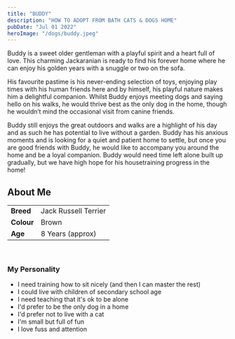 ```yaml
---
title: "BUDDY"
description: "HOW TO ADOPT FROM BATH CATS & DOGS HOME"
pubDate: "Jul 01 2022"
heroImage: "/dogs/buddy.jpeg"
---
```


Buddy is a sweet older gentleman with a playful spirit and a heart full of love. This charming Jackaranian is ready to find his forever home where he can enjoy his golden years with a snuggle or two on the sofa.

His favourite pastime is his never-ending selection of toys, enjoying play times with his human friends here and by himself, his playful nature makes him a delightful companion. Whilst Buddy enjoys meeting dogs and saying hello on his walks, he would thrive best as the only dog in the home, though he wouldn’t mind the occasional visit from canine friends.

Buddy still enjoys the great outdoors and walks are a highlight of his day and as such he has potential to live without a garden. Buddy has his anxious moments and is looking for a quiet and patient home to settle, but once you are good friends with Buddy, he would like to accompany you around the home and be a loyal companion. Buddy would need time left alone built up gradually, but we have high hope for his housetraining progress in the home!
              
             
## About Me
|    |  |
| --------- | ------ |
| **Breed**   | Jack Russell Terrier |
| **Colour**   | Brown |
| **Age**   | 8 Years (approx) |

<br>

### My Personality

<ul>
 <li>I need training how to sit nicely (and then I can master the rest)</li>
 <li>I could live with children of secondary school age</li>
 <li>I need teaching that it's ok to be alone</li>
 <li>I'd prefer to be the only dog in a home</li>
 <li>I'd prefer not to live with a cat</li>
 <li>I'm small but full of fun</li>
 <li>I love fuss and attention</li>
</ul>